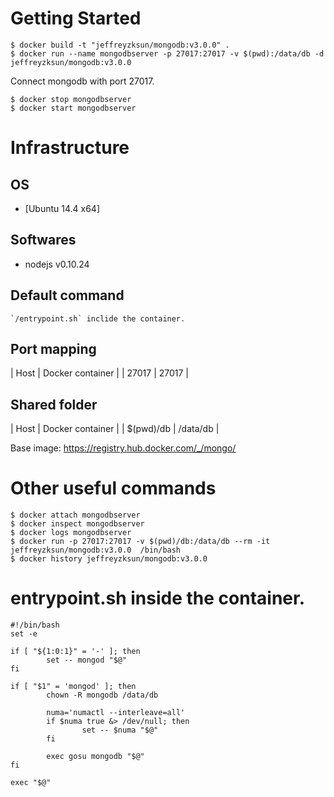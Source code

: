 Getting Started
====

	$ docker build -t "jeffreyzksun/mongodb:v3.0.0" .
	$ docker run --name mongodbserver -p 27017:27017 -v $(pwd):/data/db -d jeffreyzksun/mongodb:v3.0.0
	
Connect mongodb with port 27017.

	$ docker stop mongodbserver
	$ docker start mongodbserver

Infrastructure
====
OS
----

- [Ubuntu 14.4 x64]

Softwares
----

- nodejs v0.10.24

Default command
----

	`/entrypoint.sh` inclide the container. 

Port mapping
----

| Host   | Docker container | 
| 27017  | 27017 			|

Shared folder
----
| Host   	| Docker container 	| 
| $(pwd)/db | /data/db 			|


Base image: https://registry.hub.docker.com/_/mongo/ 

Other useful commands
====

	$ docker attach mongodbserver
	$ docker inspect mongodbserver
	$ docker logs mongodbserver
	$ docker run -p 27017:27017 -v $(pwd)/db:/data/db --rm -it jeffreyzksun/mongodb:v3.0.0  /bin/bash 
	$ docker history jeffreyzksun/mongodb:v3.0.0
 
 entrypoint.sh inside the container.
 ===

	#!/bin/bash
	set -e

	if [ "${1:0:1}" = '-' ]; then
	        set -- mongod "$@"
	fi

	if [ "$1" = 'mongod' ]; then
	        chown -R mongodb /data/db

	        numa='numactl --interleave=all'
	        if $numa true &> /dev/null; then
	                set -- $numa "$@"
	        fi

	        exec gosu mongodb "$@"
	fi

	exec "$@"